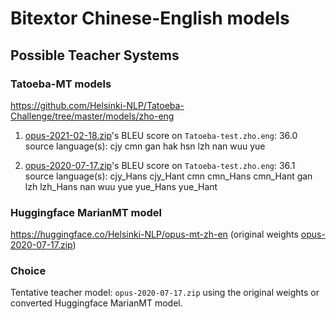 # Bitextor Chinese-English models

## Possible Teacher Systems
### Tatoeba-MT models
https://github.com/Helsinki-NLP/Tatoeba-Challenge/tree/master/models/zho-eng  

1. [opus-2021-02-18.zip](https://object.pouta.csc.fi/Tatoeba-MT-models/zho-eng/opus-2021-02-18.zip)'s BLEU score on `Tatoeba-test.zho.eng`: 36.0  
source language(s): cjy cmn gan hak hsn lzh nan wuu yue


2. [opus-2020-07-17.zip](https://object.pouta.csc.fi/Tatoeba-MT-models/zho-eng/opus-2020-07-17.zip)'s BLEU score on `Tatoeba-test.zho.eng`: 36.1  
source language(s): cjy_Hans cjy_Hant cmn cmn_Hans cmn_Hant gan lzh lzh_Hans nan wuu yue yue_Hans yue_Hant

### Huggingface MarianMT model
https://huggingface.co/Helsinki-NLP/opus-mt-zh-en (original weights [opus-2020-07-17.zip](https://object.pouta.csc.fi/Tatoeba-MT-models/zho-eng/opus-2020-07-17.zip))

### Choice
Tentative teacher model: `opus-2020-07-17.zip` using the original weights or converted Huggingface MarianMT model. 
